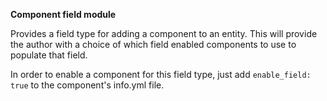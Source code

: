 **Component field module**

Provides a field type for adding a component to an entity. This will provide the author with a choice of which field enabled components to use to populate that field.

In order to enable a component for this field type, just add `enable_field: true` to the component's info.yml file.

